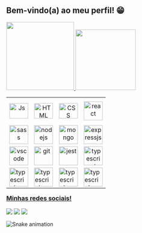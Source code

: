 ## Bem-vindo(a) ao meu perfil! 😁

 <div>
   <a href="https://github.com/Pedro-Henrique-dos-Santos">
   <img height="180em" src="https://github-readme-stats.vercel.app/api?username=Pedro-Henrique-dos-Santos&show_icons=true&theme=synthwave&include_all_commits=true&count_private=true"/>
   <img height="160em" src="https://github-readme-stats.vercel.app/api/top-langs/?username=Pedro-Henrique-dos-Santos&layout=compact&langs_count=6&theme=synthwave"/>

</div>
<table align="right">
  <tr height="72px">
   <td align="center">
     <img align="center" alt="Js" height="40" width="50" src="https://skillicons.dev/icons?i=javascript">
    </td>
   <td align="center">
     <img align="center" alt="HTML" height="40" width="50" src="https://skillicons.dev/icons?i=html">
   </td>
   <td align="center">
     <img align="center" alt="CSS" height="40" width="50" src="https://skillicons.dev/icons?i=css">
   </td>
   <td align="center">
     <img src="https://skillicons.dev/icons?i=react"height="50" width="50" alt="react" align="center" />
   </td>
  </tr>
 <tr >
  <td align="center">
  <img src="https://skillicons.dev/icons?i=sass" "height="30" width="50" alt="sass" align="center"/>
 </td>
   <td align="center">                                                                                                                                                 
  <img src="https://skillicons.dev/icons?i=nodejs" "height="30" width="50" alt="nodejs" align="center"/>
  </td>
   <td align="center">
  <img src="https://skillicons.dev/icons?i=mongodb" "height="30" width="50" alt="mongo" align="center" />
 </td>
 <td align="center">                                                                                                                                                   
  <img src="https://skillicons.dev/icons?i=expressjs" "height="30" width="50" alt="expressjs" align="center"/>
  </td>
 </tr>
  <tr >
  <td align="center">
  <img src="https://skillicons.dev/icons?i=redux" "height="30" width="50" alt="vscode" align="center"/>
 </td>
   <td align="center">                                                                                                                                                 
  <img src="https://skillicons.dev/icons?i=git" "height="30" width="50" alt="git" align="center"/>
  </td>
   <td align="center">
  <img src="https://skillicons.dev/icons?i=nestjs" "height="30" width="50" alt="jest" align="center" />
 </td>
 <td align="center">                                                                                                                                                   
  <img src="https://skillicons.dev/icons?i=ts" "height="30" width="50" alt="typescript" align="center"/>
  </td>
 </tr>
 <tr>
  <td>
   <img src="https://skillicons.dev/icons?i=vscode" "height="30" width="50" alt="typescript" align="center"/>
  </td>
  <td>
   <img src="https://skillicons.dev/icons?i=styledcomponents" "height="30" width="50" alt="typescript" align="center"/>
  </td>     
  <td>
   <img src="https://skillicons.dev/icons?i=mysql" "height="30" width="50" alt="typescript" align="center"/>
  </td>   
    <td>
   <img src="https://skillicons.dev/icons?i=prisma" "height="30" width="50" alt="typescript" align="center"/>
  </td>                                                                                                         
   </table>                
                 
</div>
 
 <br>
 
  ### Minhas redes sociais!
 
<div> 
  
  <a href="https://www.instagram.com/ptb0y/" target="_blank"><img src="https://img.shields.io/badge/-Instagram-%23E4405F?style=for-the-badge&logo=instagram&logoColor=white" target="_blank"></a>
  <a href = ""><img src="https://img.shields.io/badge/-Gmail-%23333?style=for-the-badge&logo=gmail&logoColor=white" target="_blank"></a>
  <a href="" target="_blank"><img src="https://img.shields.io/badge/-LinkedIn-%230077B5?style=for-the-badge&logo=linkedin&logoColor=white" target="_blank"></a> 
 
  ![Snake animation](https://github.com/Pedro-Henrique-dos-Santos/Pedro-Henrique-dos-Santos/blob/output/github-contribution-grid-snake.svg)

</div>
